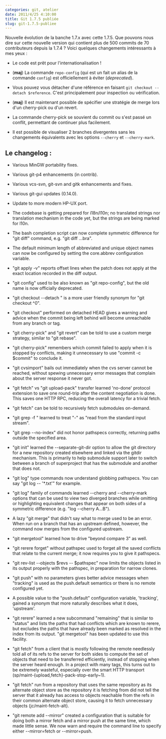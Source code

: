 ```yaml
---
categories: git, atelier
date: 2011/4/25 4:10:00
title: Git 1.7.5 publiée
slug: git-1.7.5-publiee
---
```


Nouvelle évolution de la banche 1.7.x avec cette 1.7.5.  Que pouvons nous dire sur cette nouvelle version qui contient plus de 500 commits de 70 contributeurs depuis la 1.7.4 ? Voici quelques changements intéressants à mes yeux :

* Le code est prêt pour l'internationalisation !

* (**maj**) La commande `repo-config` (qui est un fait un alias de la commande `config`) est officiellement à éviter (*deprecated*).

* Vous pouvez vous détacher d'une référence en faisant `git checkout --detach $reference`. C'est principalement pour inspection ou vérification.

* (**maj**) Il est maintenant possible de spécifier une stratégie de merge lors d'un cherry-pick ou d'un revert.

* La commande cherry-pick se souvient du commit ou s'est passé un conflit, permettant de continuer plus facilement.

* Il est possible de visualiser 2 branches divergentes sans les changements équivalents avec les options `--cherry` et `--cherry-mark`.

Le changelog :
--------------------

 * Various MinGW portability fixes.

 * Various git-p4 enhancements (in contrib).

 * Various vcs-svn, git-svn and gitk enhancements and fixes.

 * Various git-gui updates (0.14.0).

 * Update to more modern HP-UX port.

 * The codebase is getting prepared for i18n/l10n; no translated
  strings nor translation mechanism in the code yet, but the strings
  are being marked for l10n.

 * The bash completion script can now complete symmetric difference
  for "git diff" command, e.g. "git diff ...bra<TAB>".

 * The default minimum length of abbreviated and unique object names
  can now be configured by setting the core.abbrev configuration
  variable.

 * "git apply -v" reports offset lines when the patch does not apply at
  the exact location recorded in the diff output.

 * "git config" used to be also known as "git repo-config", but the old
  name is now officially deprecated.

 * "git checkout --detach <commit>" is a more user friendly synonym for
  "git checkout <commit>^0".

 * "git checkout" performed on detached HEAD gives a warning and
  advice when the commit being left behind will become unreachable from
  any branch or tag.

 * "git cherry-pick" and "git revert" can be told to use a custom merge
  strategy, similar to "git rebase".

 * "git cherry-pick" remembers which commit failed to apply when it is
  stopped by conflicts, making it unnecessary to use "commit -c $commit"
  to conclude it.

 * "git cvsimport" bails out immediately when the cvs server cannot be
  reached, without spewing unnecessary error messages that complain about
  the server response it never got.

 * "git fetch" vs "git upload-pack" transfer learned 'no-done'
  protocol extension to save one round-trip after the content
  negotiation is done. This saves one HTTP RPC, reducing the overall
  latency for a trivial fetch.

 * "git fetch" can be told to recursively fetch submodules on-demand.

 * "git grep -f <filename>" learned to treat "-" as "read from the
  standard input stream".

 * "git grep --no-index" did not honor pathspecs correctly, returning
  paths outside the specified area.

 * "git init" learned the --separate-git-dir option to allow the git
  directory for a new repository created elsewhere and linked via the
  gitdir mechanism. This is primarily to help submodule support later
  to switch between a branch of superproject that has the submodule
  and another that does not.

 * "git log" type commands now understand globbing pathspecs.  You
  can say "git log -- '*.txt'" for example.

 * "git log" family of commands learned --cherry and --cherry-mark
  options that can be used to view two diverged branches while omitting
  or highlighting equivalent changes that appear on both sides of a
  symmetric difference (e.g. "log --cherry A...B").

 * A lazy "git merge" that didn't say what to merge used to be an error.
  When run on a branch that has an upstream defined, however, the command
  now merges from the configured upstream.

 * "git mergetool" learned how to drive "beyond compare 3" as well.

 * "git rerere forget" without pathspec used to forget all the saved
  conflicts that relate to the current merge; it now requires you to
  give it pathspecs.

 * "git rev-list --objects $revs -- $pathspec" now limits the objects listed
  in its output properly with the pathspec, in preparation for narrow
  clones.

 * "git push" with no parameters gives better advice messages when
  "tracking" is used as the push.default semantics or there is no remote
  configured yet.

 * A possible value to the "push.default" configuration variable,
  'tracking', gained a synonym that more naturally describes what it
  does, 'upstream'.

 * "git rerere" learned a new subcommand "remaining" that is similar to
  "status" and lists the paths that had conflicts which are known to
  rerere, but excludes the paths that have already been marked as
  resolved in the index from its output.  "git mergetool" has been
  updated to use this facility.

 * "git fetch" from a client that is mostly following the remote
  needlessly told all of its refs to the server for both sides to
  compute the set of objects that need to be transferred efficiently,
  instead of stopping when the server heard enough. In a project with
  many tags, this turns out to be extremely wasteful, especially over
  the smart HTTP transport (sp/maint-{upload,fetch}-pack-stop-early~1).

 * "git fetch" run from a repository that uses the same repository as
  its alternate object store as the repository it is fetching from
  did not tell the server that it already has access to objects
  reachable from the refs in their common alternate object store,
  causing it to fetch unnecessary objects (jc/maint-fetch-alt).

 * "git remote add --mirror" created a configuration that is suitable for
  doing both a mirror fetch and a mirror push at the same time, which
  made little sense.  We now warn and require the command line to specify
  either --mirror=fetch or --mirror=push.
